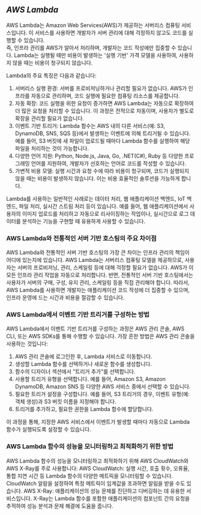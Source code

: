 ## _AWS Lambda_

AWS Lambda는 Amazon Web Services(AWS)가 제공하는 서버리스 컴퓨팅 서비스입니다. 
이 서비스를 사용하면 개발자가 서버 관리에 대해 걱정하지 않고도 코드를 실행할 수 있습니다.  
즉, 인프라 관리를 AWS가 알아서 처리하며, 개발자는 코드 작성에만 집중할 수 있습니다. 
Lambda는 실행될 때만 비용이 발생하는 '실행 기반' 가격 모델을 사용하여, 사용하지 않을 때는 비용이 청구되지 않습니다.


Lambda의 주요 특징은 다음과 같습니다:


1. 서버리스 실행 환경: 서버를 프로비저닝하거나 관리할 필요가 없습니다. AWS가 인프라를 자동으로 관리하며, 코드 실행에 필요한 컴퓨팅 리소스를 제공합니다.
2. 자동 확장: 코드 실행을 위한 요청이 증가하면 AWS Lambda는 자동으로 확장하여 더 많은 요청을 처리할 수 있습니다. 이 과정은 전적으로 자동이며, 사용자가 별도로 확장을 관리할 필요가 없습니다.
3. 이벤트 기반 트리거: Lambda 함수는 AWS 내의 다른 서비스(예: S3, DynamoDB, SNS, SQS 등)에서 발생하는 이벤트에 의해 트리거될 수 있습니다. 예를 들어, S3 버킷에 새 파일이 업로드될 때마다 Lambda 함수를 실행하여 해당 파일을 처리하는 것이 가능합니다.
4. 다양한 언어 지원: Python, Node.js, Java, Go, .NET(C#), Ruby 등 다양한 프로그래밍 언어를 지원하여, 개발자가 선호하는 언어로 코드를 작성할 수 있습니다.
5. 가변적 비용 모델: 실행 시간과 요청 수에 따라 비용이 청구되며, 코드가 실행되지 않을 때는 비용이 발생하지 않습니다. 이는 비용 효율적인 솔루션을 가능하게 합니다.

Lambda를 사용하는 일반적인 사례로는 데이터 처리, 웹 애플리케이션 백엔드, IoT 백엔드, 파일 처리, 실시간 스트림 처리 등이 있습니다. 예를 들어, 웹 애플리케이션에서 사용자의 이미지 업로드를 처리하고 자동으로 리사이징하는 작업이나, 실시간으로 로그 데이터를 분석하는 기능을 구현할 때 유용하게 사용할 수 있습니다.

### AWS Lambda와 전통적인 서버 기반 호스팅의 주요 차이점


AWS Lambda와 전통적인 서버 기반 호스팅의 가장 큰 차이는 인프라 관리의 책임이 어디에 있는지에 있습니다. AWS Lambda는 서버리스 컴퓨팅 모델을 제공하므로, 사용자는 서버의 프로비저닝, 관리, 스케일링 등에 대해 걱정할 필요가 없습니다. AWS가 이 모든 인프라 관리 작업을 자동으로 처리합니다. 반면, 전통적인 서버 기반 호스팅에서는 사용자가 서버의 구매, 구성, 유지 관리, 스케일링 등을 직접 관리해야 합니다. 따라서, AWS Lambda를 사용하면 개발자는 애플리케이션 코드 작성에 더 집중할 수 있으며, 인프라 운영에 드는 시간과 비용을 절감할 수 있습니다.

### AWS Lambda에서 이벤트 기반 트리거를 구성하는 방법


AWS Lambda에서 이벤트 기반 트리거를 구성하는 과정은 AWS 관리 콘솔, AWS CLI, 또는 AWS SDKs를 통해 수행할 수 있습니다. 가장 흔한 방법은 AWS 관리 콘솔을 사용하는 것입니다:

1. AWS 관리 콘솔에 로그인한 후, Lambda 서비스로 이동합니다.
2. 생성할 Lambda 함수를 선택하거나 새로운 함수를 생성합니다.
3. 함수의 디자이너 섹션에서 "트리거 추가"를 선택합니다.
4. 사용할 트리거 유형을 선택합니다. 예를 들어, Amazon S3, Amazon DynamoDB, Amazon SNS 등 다양한 AWS 서비스 중에서 선택할 수 있습니다.
5. 필요한 트리거 설정을 구성합니다. 예를 들어, S3 트리거의 경우, 이벤트 유형(예: 객체 생성)과 S3 버킷 이름을 지정해야 합니다.
6. 트리거를 추가하고, 필요한 권한을 Lambda 함수에 할당합니다.

   
이 과정을 통해, 지정한 AWS 서비스에서 이벤트가 발생할 때마다 자동으로 Lambda 함수가 실행되도록 설정할 수 있습니다.

### AWS Lambda 함수의 성능을 모니터링하고 최적화하기 위한 방법

AWS Lambda 함수의 성능을 모니터링하고 최적화하기 위해 AWS CloudWatch와 AWS X-Ray를 주로 사용합니다:
AWS CloudWatch: 실행 시간, 호출 횟수, 오류율, 통합 지연 시간 등 Lambda 함수의 다양한 메트릭을 모니터링할 수 있습니다. CloudWatch 알람을 설정하여 특정 메트릭이 임계값을 초과하면 알림을 받을 수도 있습니다.
AWS X-Ray: 애플리케이션의 성능 문제를 진단하고 디버깅하는 데 유용한 서비스입니다. X-Ray는 Lambda 함수를 포함한 애플리케이션의 컴포넌트 간의 요청을 추적하여 성능 분석과 문제 해결에 도움을 줍니다.
